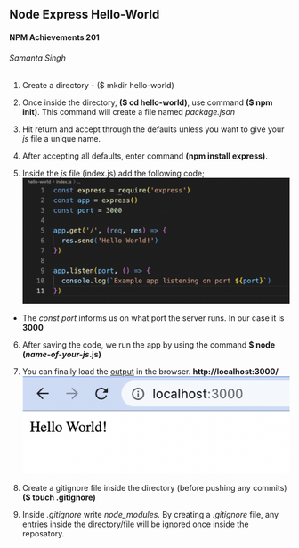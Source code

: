 ## **Node Express Hello-World**
#### NPM Achievements 201
###### Samanta Singh

1. Create a directory - ($ mkdir hello-world)

2. Once inside the directory, **($ cd hello-world)**, use command **($ npm init)**. This command will create a file named *package.json*

3. Hit return and accept through the defaults unless you want to give your *js* file a unique name.

4. After accepting all defaults, enter command **(npm install express)**.

5. Inside the *js* file (index.js) add the following code;
![](/screencaps/js-code.png)
* The *const port* informs us on what port the server runs. In our case it is **3000**

6. After saving the code, we run the app by using the command **$ node (*name-of-your-js*.js)**

7. You can finally load the [output](http://localhost:3000/) in the browser. **http://localhost:3000/**
![](/screencaps/hello-world.png)

8. Create a gitignore file inside the directory (before pushing any commits) **($ touch .gitignore)**

9. Inside *.gitignore* write *node_modules.* By creating a *.gitignore* file, any entries inside the directory/file will be ignored once inside the reposatory.
